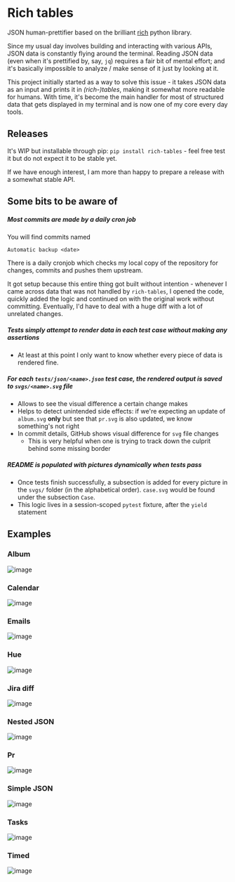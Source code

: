 # Rich tables

JSON human-prettifier based on the brilliant [rich](https://github.com/Textualize/rich)
python library.

Since my usual day involves building and interacting with various APIs, JSON data
is constantly flying around the terminal. Reading JSON data (even when it's prettified by,
say, `jq`) requires a fair bit of mental effort; and it's basically impossible to analyze / make sense of it just by looking at it.

This project initially started as a way to solve this issue - it takes JSON data as an
input and prints it in _(rich-)tables_, making it somewhat more readable for humans. With time,
it's become the main handler for most of structured data that gets displayed in my
terminal and is now one of my core every day tools.

## Releases
It's WIP but installable through pip: `pip install rich-tables` - feel free test it but
do not expect it to be stable yet.

If we have enough interest, I am more than happy to prepare a release with a somewhat
stable API.

## Some bits to be aware of
##### Most commits are made by a daily cron job

You will find commits named

    Automatic backup <date>

There is a daily cronjob which checks my local copy of the repository for changes, commits
and pushes them upstream. 

It got setup because this entire thing got built without intention - whenever I came
across data that was not handled by `rich-tables`, I opened the code, quickly added the
logic and continued on with the original work without committing. Eventually, I'd have to
deal with a huge diff with a lot of unrelated changes.

##### Tests simply attempt to render data in each test case without making any assertions
  * At least at this point I only want to know whether every piece of data is rendered
    fine.

##### For each `tests/json/<name>.json` test case, the rendered output is saved to `svgs/<name>.svg` file

* Allows to see the visual difference a certain change makes
* Helps to detect unintended side effects: if we're expecting an update of `album.svg`
  **only** but see that `pr.svg` is also updated, we know something's not right
* In commit details, GitHub shows visual difference for `svg` file changes
  * This is very helpful when one is trying to track down the culprit behind some missing border

##### README is populated with pictures dynamically when tests pass
* Once tests finish successfully, a subsection is added for every picture in the `svgs/`
  folder (in the alphabetical order). `case.svg` would be found under the subsection
  `Case`.
* This logic lives in a session-scoped `pytest` fixture, after the `yield` statement


## Examples
### Album
![image](svgs/album.svg)

### Calendar
![image](svgs/calendar.svg)

### Emails
![image](svgs/emails.svg)

### Hue
![image](svgs/hue.svg)

### Jira diff
![image](svgs/jira_diff.svg)

### Nested JSON
![image](svgs/nested_json.svg)

### Pr
![image](svgs/pr.svg)

### Simple JSON
![image](svgs/simple_json.svg)

### Tasks
![image](svgs/tasks.svg)

### Timed
![image](svgs/timed.svg)